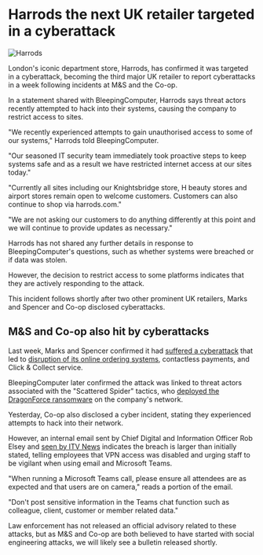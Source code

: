 # Harrods the next UK retailer targeted in a cyberattack

![Harrods](https://www.bleepstatic.com/content/hl-images/2025/05/01/harrods.jpg)

London's iconic department store, Harrods, has confirmed it was targeted in a cyberattack, becoming the third major UK retailer to report cyberattacks in a week following incidents at M&S and the Co-op.

In a statement shared with BleepingComputer, Harrods says threat actors recently attempted to hack into their systems, causing the company to restrict access to sites.

"We recently experienced attempts to gain unauthorised access to some of our systems," Harrods told BleepingComputer.

"Our seasoned IT security team immediately took proactive steps to keep systems safe and as a result we have restricted internet access at our sites today."

"Currently all sites including our Knightsbridge store, H beauty stores and airport stores remain open to welcome customers. Customers can also continue to shop via harrods.com."

"We are not asking our customers to do anything differently at this point and we will continue to provide updates as necessary."

Harrods has not shared any further details in response to BleepingComputer's questions, such as whether systems were breached or if data was stolen.

However, the decision to restrict access to some platforms indicates that they are actively responding to the attack.

This incident follows shortly after two other prominent UK retailers, Marks and Spencer and Co-op disclosed cyberattacks.

## M&S and Co-op also hit by cyberattacks

Last week, Marks and Spencer confirmed it had [suffered a cyberattack](https://www.bleepingcomputer.com/news/security/marks-and-spencer-confirms-a-cyberattack-as-customers-face-delayed-orders/) that led to [disruption of its online ordering systems](https://www.bleepingcomputer.com/news/security/marks-and-spencer-pauses-online-orders-after-cyberattack/), contactless payments, and Click & Collect service.

BleepingComputer later confirmed the attack was linked to threat actors associated with the "Scattered Spider" tactics, who [deployed the DragonForce ransomware](https://www.bleepingcomputer.com/news/security/marks-and-spencer-breach-linked-to-scattered-spider-ransomware-attack/) on the company's network.

Yesterday, Co-op also disclosed a cyber incident, stating they experienced attempts to hack into their network.

However, an internal email sent by Chief Digital and Information Officer Rob Elsey and [seen by ITV News](https://x.com/ITVJoel/status/1917669565254738138) indicates the breach is larger than initially stated, telling employees that VPN access was disabled and urging staff to be vigilant when using email and Microsoft Teams.

"When running a Microsoft Teams call, please ensure all attendees are as expected and that users are on camera," reads a portion of the email.

"Don't post sensitive information in the Teams chat function such as colleague, client, customer or member related data."

Law enforcement has not released an official advisory related to these attacks, but as M&S and Co-op are both believed to have started with social engineering attacks, we will likely see a bulletin released shortly.